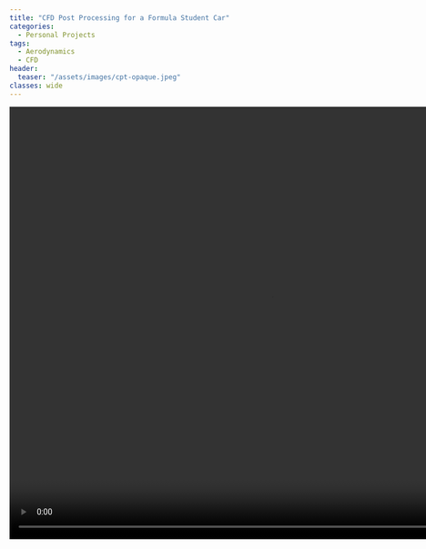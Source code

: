 ```yaml
---
title: "CFD Post Processing for a Formula Student Car"
categories:
  - Personal Projects
tags:
  - Aerodynamics
  - CFD
header:
  teaser: "/assets/images/cpt-opaque.jpeg"
classes: wide
---
```


<video width="920" height="760" autoplay="autoplay" loop="loop" mute>
  <source src="/assets/videos/cpt-opaque.mp4" type="video/mp4">
</video>
